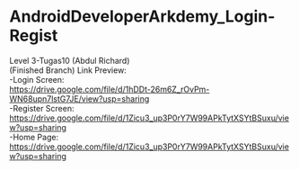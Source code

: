 # AndroidDeveloperArkdemy_Login-Regist
 Level 3-Tugas10 (Abdul Richard)<br>
 (Finished Branch)
Link Preview:<br>
-Login Screen:<br>
https://drive.google.com/file/d/1hDDt-26m6Z_rOvPm-WN68upn7lstG7JE/view?usp=sharing<br>
-Register Screen:<br>
https://drive.google.com/file/d/1Zicu3_up3P0rY7W99APkTytXSYtBSuxu/view?usp=sharing<br>
-Home Page:<br>
https://drive.google.com/file/d/1Zicu3_up3P0rY7W99APkTytXSYtBSuxu/view?usp=sharing<br>
